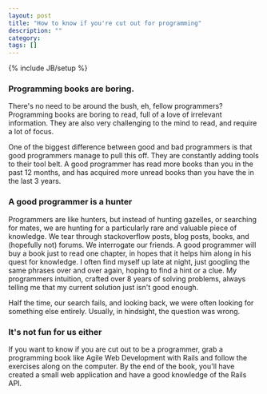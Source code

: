```yaml
---
layout: post
title: "How to know if you're cut out for programming"
description: ""
category: 
tags: []
---
```

{% include JB/setup %}

### Programming books are boring.

There's no need to be around the bush, eh, fellow programmers?  Programming books are boring to read, full of a love of irrelevant information.  They are also very challenging to the mind to read, and require a lot of focus. 

One of the biggest difference between good and bad programmers is that good programmers manage to pull this off.  They are constantly adding tools to their tool belt.   A good programmer has read more books than you in the past 12 months, and has acquired more unread books than you have the in the last 3 years.  


### A good programmer is a hunter

Programmers are like hunters, but instead of hunting gazelles, or searching for mates, we are hunting for a particularly rare and valuable piece of knowledge.  We tear through stackoverflow posts, blog posts, books, and (hopefully not) forums.  We interrogate our friends.  A good programmer will buy a book just to read one chapter, in hopes that it helps him along in his quest for knowledge.  I often find myself up late at night, just googling the same phrases over and over again, hoping to find a hint or a clue.  My programmers intuition, crafted over 8 years of solving problems, always telling me that my current solution just isn't good enough.

Half the time, our search fails, and looking back, we were often looking for something else entirely.  Usually, in hindsight, the question was wrong.  


### It's not fun for us either

If you want to know if you are cut out to be a programmer, grab a programming book like Agile Web Development with Rails and follow the exercises along on the computer.  By the end of the book, you'll have created a small web application and have a good knowledge of the Rails API.  






